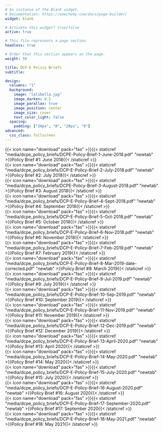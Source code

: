```yaml
---
# An instance of the Blank widget.
# Documentation: https://wowchemy.com/docs/page-builder/
widget: blank

# Activate this widget? true/false
active: true

# This file represents a page section.
headless: true

# Order that this section appears on the page.
weight: 50

title: DCP-E Policy Briefs
subtitle:

design:
  columns: "1"
  background:
    image: "lalibella.jpg"
    image_darken: 0.5
    image_parallax: true
    image_position: center
    image_size: cover
    text_color_light: false
  spacing:
    padding: ["20px", "0", "20px", "0"]
advanced:
  css_class: fullscreen
---
```


{{< icon name="download" pack="fas" >}}{{< staticref "media/dcpe_policy_briefs/DCPE-Policy-Brief-1-June-2018.pdf" "newtab" >}}Policy Brief #1: June 2018{{< /staticref >}}<br>
{{< icon name="download" pack="fas" >}}{{< staticref "media/dcpe_policy_briefs/DCP-E-Policy-Brief-2-July-2018.pdf" "newtab" >}}Policy Brief #2: July 2018{{< /staticref >}}<br>
{{< icon name="download" pack="fas" >}}{{< staticref "media/dcpe_policy_briefs/DCPE-Policy-Brief-3-August-2018.pdf" "newtab" >}}Policy Brief #3: August 2018{{< /staticref >}}<br>
{{< icon name="download" pack="fas" >}}{{< staticref "media/dcpe_policy_briefs/DCP-E-Policy-Brief-4-Sept-2018.pdf" "newtab" >}}Policy Brief #4: September 2018{{< /staticref >}}<br>
{{< icon name="download" pack="fas" >}}{{< staticref "media/dcpe_policy_briefs/DCP-E-Policy-Brief-5-Oct-2018.pdf" "newtab" >}}Policy Brief #5: October 2018{{< /staticref >}}<br>
{{< icon name="download" pack="fas" >}}{{< staticref "media/dcpe_policy_briefs/DCP-E-Policy-Brief-6-Nov-2018.pdf" "newtab" >}}Policy Brief #6: November 2018{{< /staticref >}}<br>
{{< icon name="download" pack="fas" >}}{{< staticref "media/dcpe_policy_briefs/DCP-E-Policy-Brief-7-Feb-2019.pdf" "newtab" >}}Policy Brief #7: February 2019{{< /staticref >}}<br>
{{< icon name="download" pack="fas" >}}{{< staticref "media/dcpe_policy_briefs/DCP-E-Policy-Brief-8-Mar-2019-date-corrected.pdf" "newtab" >}}Policy Brief #8: March 2019{{< /staticref >}}<br>
{{< icon name="download" pack="fas" >}}{{< staticref "media/dcpe_policy_briefs/DCP-E-Policy-Brief-9-Jul-2019.pdf" "newtab" >}}Policy Brief #9: July 2019{{< /staticref >}}<br>
{{< icon name="download" pack="fas" >}}{{< staticref "media/dcpe_policy_briefs/DCP-E-Policy-Brief-10-Sep-2019.pdf" "newtab" >}}Policy Brief #10: September 2019{{< /staticref >}}<br>
{{< icon name="download" pack="fas" >}}{{< staticref "media/dcpe_policy_briefs/DCP-E-Policy-Brief-11-Nov-2019.pdf" "newtab" >}}Policy Brief #11: November 2019{{< /staticref >}}<br>
{{< icon name="download" pack="fas" >}}{{< staticref "media/dcpe_policy_briefs/DCP-E-Policy-Brief-12-Dec-2019.pdf" "newtab" >}}Policy Brief #12: December 2019{{< /staticref >}}<br>
{{< icon name="download" pack="fas" >}}{{< staticref "media/dcpe_policy_briefs/DCP-E-Policy-Brief-13-April-2020.pdf" "newtab" >}}Policy Brief #13: April 2020{{< /staticref >}}<br>
{{< icon name="download" pack="fas" >}}{{< staticref "media/dcpe_policy_briefs/DCP-E-Policy-Brief-14-May-2020.pdf" "newtab" >}}Policy Brief #14: May 2020{{< /staticref >}}<br>
{{< icon name="download" pack="fas" >}}{{< staticref "media/dcpe_policy_briefs/DCP-E-Policy-Brief-15-July-2020.pdf" "newtab" >}}Policy Brief #15: July 2020{{< /staticref >}}<br>
{{< icon name="download" pack="fas" >}}{{< staticref "media/dcpe_policy_briefs/DCP-E-Policy-Brief-16-August-2020.pdf" "newtab" >}}Policy Brief #16: August 2020{{< /staticref >}}<br>
{{< icon name="download" pack="fas" >}}{{< staticref "media/dcpe_policy_briefs/DCP-E-Policy-Brief-17-September-2020.pdf" "newtab" >}}Policy Brief #17: September 2020{{< /staticref >}}<br>
{{< icon name="download" pack="fas" >}}{{< staticref "media/dcpe_policy_briefs/DCP-E-Policy-Brief-18-May-2021.pdf" "newtab" >}}Policy Brief #18: May 2021{{< /staticref >}}